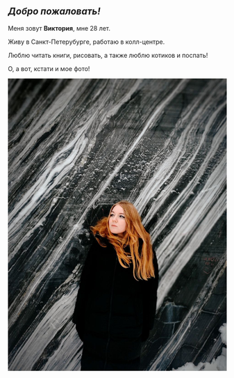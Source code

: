 ## _Добро пожаловать!_

Меня зовут **Виктория**, мне 28 лет.

Живу в Санкт-Петерубурге, работаю в колл-центре.

Люблю читать книги, рисовать, а также люблю котиков и поспать! 

О, а вот, кстати и мое фото!

![My photo](images/photo_2023-01-13_18-05-27.jpg)